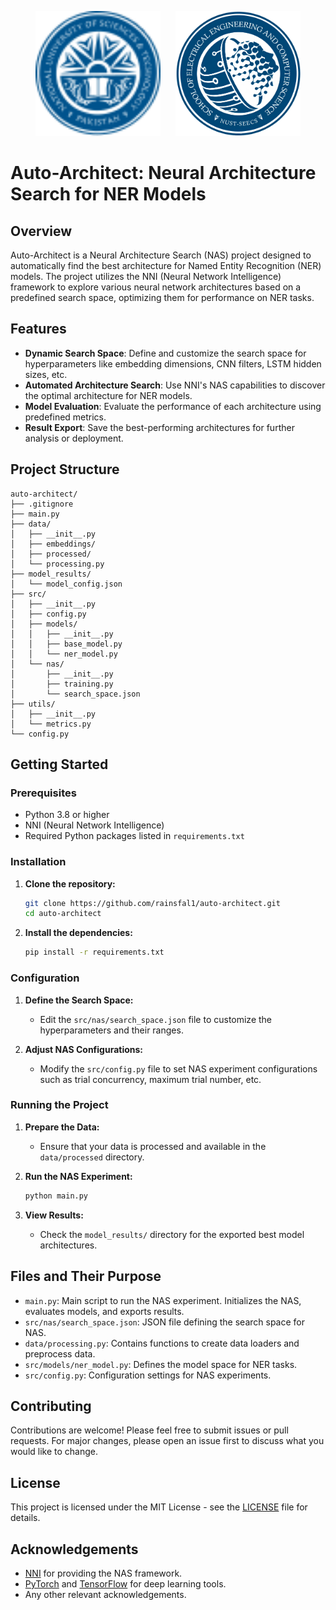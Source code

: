<p align="center">
  <a href="https://nust.edu.pk/"><img width="200" height="200" src="resources/nust.svg"/></a> &nbsp;&nbsp;&nbsp;&nbsp; <a href="https://seecs.nust.edu.pk/"><img width="200" height="200" src="resources/seecs.png"/></a>
</p>

# Auto-Architect: Neural Architecture Search for NER Models

## Overview

Auto-Architect is a Neural Architecture Search (NAS) project designed to automatically find the best architecture for Named Entity Recognition (NER) models. The project utilizes the NNI (Neural Network Intelligence) framework to explore various neural network architectures based on a predefined search space, optimizing them for performance on NER tasks.

## Features

- **Dynamic Search Space**: Define and customize the search space for hyperparameters like embedding dimensions, CNN filters, LSTM hidden sizes, etc.
- **Automated Architecture Search**: Use NNI's NAS capabilities to discover the optimal architecture for NER models.
- **Model Evaluation**: Evaluate the performance of each architecture using predefined metrics.
- **Result Export**: Save the best-performing architectures for further analysis or deployment.

## Project Structure
```
auto-architect/
├── .gitignore
├── main.py
├── data/
│   ├── __init__.py
│   ├── embeddings/
│   ├── processed/
│   └── processing.py
├── model_results/
│   └── model_config.json
├── src/
│   ├── __init__.py
│   ├── config.py
│   ├── models/
│   │   ├── __init__.py
│   │   ├── base_model.py
│   │   └── ner_model.py
│   └── nas/
│       ├── __init__.py
│       ├── training.py
│       └── search_space.json
├── utils/
│   ├── __init__.py
│   └── metrics.py
└── config.py
```


## Getting Started

### Prerequisites

- Python 3.8 or higher
- NNI (Neural Network Intelligence)
- Required Python packages listed in `requirements.txt`

### Installation

1. **Clone the repository:**

    ```bash
    git clone https://github.com/rainsfal1/auto-architect.git
    cd auto-architect
    ```

2. **Install the dependencies:**

    ```bash
    pip install -r requirements.txt
    ```

### Configuration

1. **Define the Search Space:**

   - Edit the `src/nas/search_space.json` file to customize the hyperparameters and their ranges.

2. **Adjust NAS Configurations:**

   - Modify the `src/config.py` file to set NAS experiment configurations such as trial concurrency, maximum trial number, etc.

### Running the Project

1. **Prepare the Data:**

   - Ensure that your data is processed and available in the `data/processed` directory.

2. **Run the NAS Experiment:**

    ```bash
    python main.py
    ```

3. **View Results:**

   - Check the `model_results/` directory for the exported best model architectures.

## Files and Their Purpose

- `main.py`: Main script to run the NAS experiment. Initializes the NAS, evaluates models, and exports results.
- `src/nas/search_space.json`: JSON file defining the search space for NAS.
- `data/processing.py`: Contains functions to create data loaders and preprocess data.
- `src/models/ner_model.py`: Defines the model space for NER tasks.
- `src/config.py`: Configuration settings for NAS experiments.

## Contributing

Contributions are welcome! Please feel free to submit issues or pull requests. For major changes, please open an issue first to discuss what you would like to change.

## License

This project is licensed under the MIT License - see the [LICENSE](LICENSE) file for details.

## Acknowledgements

- [NNI](https://github.com/microsoft/nni) for providing the NAS framework.
- [PyTorch](https://pytorch.org/) and [TensorFlow](https://www.tensorflow.org/) for deep learning tools.
- Any other relevant acknowledgements.



